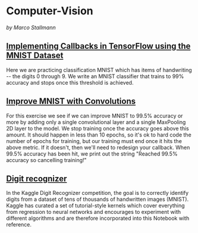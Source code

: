 # Computer-Vision

*by Marco Stallmann*

## [Implementing Callbacks in TensorFlow using the MNIST Dataset](https://github.com/MarcoStallmann/Computer-Vision/blob/04ae0ed3cad36040b7d195c22bdb007b4aafe0c5/Implementing%20Callbacks%20in%20TensorFlow%20using%20the%20MNIST%20Dataset/Implementing_Callbacks_in_TensorFlow_using_the_MNIST_Dataset.ipynb)

Here we are practicing classification MNIST which has items of handwriting -- the digits 0 through 9. We write an MNIST classifier that trains to 99% accuracy and stops once this threshold is achieved. 

 
## [Improve MNIST with Convolutions](https://github.com/MarcoStallmann/Computer-Vision/blob/ef85b000513f0c9d6d52e99181ccafdebff48d10/Improve%20MNIST%20with%20Convolutions/improve_mnist_with_convolutions.ipynb)

For this exercise we see if we can improve MNIST to 99.5% accuracy or more by adding only a single convolutional layer and a single MaxPooling 2D layer to the model. We stop training once the accuracy goes above this amount. It should happen in less than 10 epochs, so it's ok to hard code the number of epochs for training, but our training must end once it hits the above metric. If it doesn't, then we'll need to redesign your callback. When 99.5% accuracy has been hit, we print out the string "Reached 99.5% accuracy so cancelling training!"

## [Digit recognizer](https://github.com/MarcoStallmann/Computer-Vision/blob/main/Digit%20recognizer%20analysis/digit-recognizer-comparative-analysis.ipynb)

In the Kaggle Digit Recognizer competition, the goal is to correctly identify digits from a dataset of tens of thousands of handwritten images (MNIST). Kaggle has curated a set of tutorial-style kernels which cover everything from regression to neural networks and encourages to experiment with different algorithms and are therefore incorporated into this Notebook with reference.
